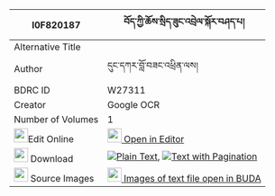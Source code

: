 |I0F820187|བོད་ཀྱི་ཆོས་སྲིད་ཟུང་འབྲེལ་སྐོར་བཤད་པ། 
| --- | --- 
|Alternative Title |
|Author| དུང་དཀར་བློ་བཟང་འཕྲིན་ལས།
|BDRC ID | W27311
|Creator | Google OCR
|Number of Volumes| 1
|<img width="25" src="https://img.icons8.com/color/25/000000/edit-property.png">Edit Online| [<img width="25" src="https://avatars.githubusercontent.com/u/45091458?s=200&v=4"> Open in Editor](http://editor.openpecha.org/I0F820187)
|<img width="25" src="https://img.icons8.com/fluent/48/000000/download-2.png"/>  Download | [![](https://img.icons8.com/color/20/000000/txt.png)Plain Text](https://github.com/Openpecha/I0F820187/releases/download/v1/bo_kyi_chosi_zung_drel_kor_she_plain_I0F820187.zip), [![](https://img.icons8.com/color/20/000000/txt.png)Text with Pagination](https://github.com/Openpecha/I0F820187/releases/download/v1/bo_kyi_chosi_zung_drel_kor_she_pages_I0F820187.zip)
|<img width="25" src="https://img.icons8.com/plasticine/100/000000/pictures-folder.png"/>  Source Images | [<img width="25" src="https://library.bdrc.io/icons/BUDA-small.svg"> Images of text file open in BUDA](https://library.bdrc.io/show/bdr:W27311)